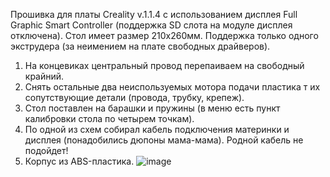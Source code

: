 Прошивка для платы Creality v.1.1.4 с использованием дисплея Full Graphic Smart Controller (поддержка SD слота на модуле дисплея отключена).
Стол имеет размер 210х260мм.
Поддержка только одного экструдера (за неимением на плате свободных драйверов).

1. На концевиках центральный провод перепаиваем на свободный крайний.
2. Снять остальные два неиспользуемых мотора подачи пластика т их сопутствующие детали (провода, трубку, крепеж).
3. Стол поставлен на барашки и пружины (в меню есть пункт калибровки стола по четырем точкам).
4. По одной из схем собирал кабель подключения материнки и дисплея (понадобились дюпоны мама-мама). Родной кабель не подойдет!
5. Корпус из ABS-пластика.
![image](https://github.com/user-attachments/assets/27338f67-10a2-4950-b04b-74c5fd7886e9)
